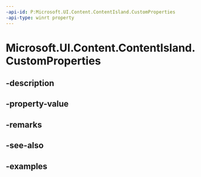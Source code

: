 ```yaml
---
-api-id: P:Microsoft.UI.Content.ContentIsland.CustomProperties
-api-type: winrt property
---
```


# Microsoft.UI.Content.ContentIsland.CustomProperties

<!--
public Windows.Foundation.Collections.IPropertySet CustomProperties { get; }
-->


## -description

## -property-value

## -remarks

## -see-also

## -examples


